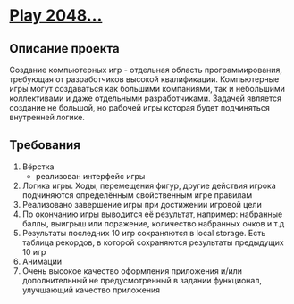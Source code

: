 # [Play 2048...](https://atlasshd.github.io/2048/)

## Описание проекта
Создание компьютерных игр - отдельная область программирования, требующая от разработчиков высокой квалификации. Компьютерные игры могут создаваться как большими компаниями, так и небольшими коллективами и даже отдельными разработчиками. Задачей является создание не большой, но рабочей игры которая будет подчиняться внутренней логике.

## Требования
1. Вёрстка
   - реализован интерфейс игры
2. Логика игры. Ходы, перемещения фигур, другие действия игрока подчиняются определённым свойственным игре правилам
3. Реализовано завершение игры при достижении игровой цели
4. По окончанию игры выводится её результат, например: набранные баллы, выигрыш или поражение, количество набранных очков и т.д
5. Результаты последних 10 игр сохраняются в local storage. Есть таблица рекордов, в которой сохраняются результаты предыдущих 10 игр
6. Анимации
7. Очень высокое качество оформления приложения и/или дополнительный не предусмотренный в задании функционал, улучшающий качество приложения
